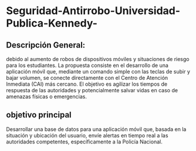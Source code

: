 # Seguridad-Antirrobo-Universidad-Publica-Kennedy-
## Descripción General:

debido al aumento de robos de dispositivos móviles y situaciones de riesgo para los estudiantes. La propuesta consiste en el desarrollo de una aplicación móvil que, mediante un comando simple con las teclas de subir y bajar volumen, se conecte directamente con el Centro de Atención Inmediata (CAI) más cercano. El objetivo es agilizar los tiempos de respuesta de las autoridades y potencialmente salvar vidas en caso de amenazas físicas o emergencias.

## objetivo principal 

Desarrollar una base de datos para una aplicación móvil que, basada en la situación y ubicación del usuario, envíe alertas en tiempo real a las autoridades competentes, específicamente a la Policía Nacional.
